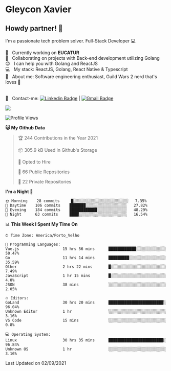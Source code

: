# Gleycon Xavier

## Howdy partner! 👋

I'm a passionate tech problem solver.
Full-Stack Developer :computer:

 :rocket:  &nbsp; Currently working on **EUCATUR**
 <br/> :purple_heart: &nbsp; Collaborating on projects with Back-end development utilizing Golang
 <br/> :blush: &nbsp; I can help you with Golang and ReactJS
 <br/> :computer: &nbsp; My stack: ReactJS, Golang, React Native & Typescript
 <br/> 💬  &nbsp; About me: Software engineering enthusiast, Guild Wars 2 nerd that's loves :apple:
 <br/>
 <br/>
 <br/> :email: &nbsp; Contact-me: [![Linkedin Badge](https://img.shields.io/badge/-GleyconXavier-blue?style=flat-square&logo=Linkedin&logoColor=white&link=https://www.linkedin.com/in/gleyconxavier/)](https://www.linkedin.com/in/gleyconxavier/) 
| 
[![Gmail Badge](https://img.shields.io/badge/-gleyconxcarlos@gmail.com-c14438?style=flat-square&logo=Gmail&logoColor=white&link=mailto:gleyconxcarlos@gmail.com)](mailto:gleyconxcarlos@gmail.com)

![](https://komarev.com/ghpvc/?username=gleyconxavier)

<!--START_SECTION:waka-->
![Profile Views](http://img.shields.io/badge/Profile%20Views-0-blue)

**🐱 My Github Data** 

> 🏆 244 Contributions in the Year 2021
 > 
> 📦 305.9 kB Used in Github's Storage 
 > 
> 💼 Opted to Hire
 > 
> 📜 66 Public Repositories 
 > 
> 🔑 22 Private Repositories  
 > 
**I'm a Night 🦉** 

```text
🌞 Morning    28 commits     █░░░░░░░░░░░░░░░░░░░░░░░░   7.35% 
🌆 Daytime    106 commits    ███████░░░░░░░░░░░░░░░░░░   27.82% 
🌃 Evening    184 commits    ████████████░░░░░░░░░░░░░   48.29% 
🌙 Night      63 commits     ████░░░░░░░░░░░░░░░░░░░░░   16.54%

```


📊 **This Week I Spent My Time On** 

```text
⌚︎ Time Zone: America/Porto_Velho

💬 Programming Languages: 
Vue.js                   15 hrs 56 mins      ████████████░░░░░░░░░░░░░   50.47% 
Go                       11 hrs 14 mins      █████████░░░░░░░░░░░░░░░░   35.59% 
Other                    2 hrs 22 mins       █░░░░░░░░░░░░░░░░░░░░░░░░   7.49% 
JavaScript               1 hr 15 mins        █░░░░░░░░░░░░░░░░░░░░░░░░   4.0% 
JSON                     38 mins             ░░░░░░░░░░░░░░░░░░░░░░░░░   2.05%

🔥 Editors: 
GoLand                   30 hrs 20 mins      ████████████████████████░   96.04% 
Unknown Editor           1 hr                ░░░░░░░░░░░░░░░░░░░░░░░░░   3.16% 
VS Code                  15 mins             ░░░░░░░░░░░░░░░░░░░░░░░░░   0.8%

💻 Operating System: 
Linux                    30 hrs 35 mins      ████████████████████████░   96.84% 
Unknown OS               1 hr                ░░░░░░░░░░░░░░░░░░░░░░░░░   3.16%

```


 Last Updated on 02/09/2021
<!--END_SECTION:waka-->

